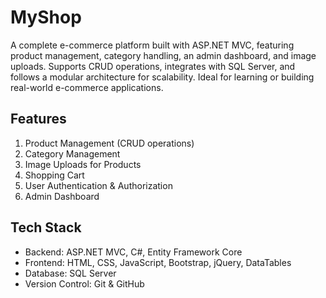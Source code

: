 # MyShop
A complete e-commerce platform built with ASP.NET MVC, featuring product management, category handling, an admin dashboard, and image uploads. Supports CRUD operations, integrates with SQL Server, and follows a modular architecture for scalability. Ideal for learning or building real-world e-commerce applications.

## Features
1. Product Management (CRUD operations)
2. Category Management
3. Image Uploads for Products
4. Shopping Cart
5. User Authentication & Authorization
6. Admin Dashboard

## Tech Stack
- Backend: ASP.NET MVC, C#, Entity Framework Core
- Frontend: HTML, CSS, JavaScript, Bootstrap, jQuery, DataTables
- Database: SQL Server
- Version Control: Git & GitHub
